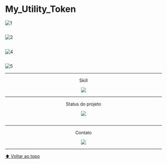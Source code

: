 # My_Utility_Token

![1](https://user-images.githubusercontent.com/22229127/210355870-25fa7802-1bf6-47b6-a580-3527517e36b2.png)

##

![2](https://user-images.githubusercontent.com/22229127/210355957-361e0da3-4e60-492d-ae6a-0d233bdf9a1c.png)

##

![4](https://user-images.githubusercontent.com/22229127/210356289-29a83674-bb98-473f-95db-b8da35314078.png)

##

![5](https://user-images.githubusercontent.com/22229127/210356348-37d067e9-26c8-4b38-97b1-6f2324185c8e.png)

---

<div align="center">
  
   Skill 

  <p align="center">
    <img src="https://skillicons.dev/icons?i=solidity" />

---

   Status do projeto 

  <img src="http://img.shields.io/static/v1?label=STATUS&message=DONE&color=green&style=for-the-badge">

##

---

  Contato 

  <a href="https://www.linkedin.com/in/murilo-olegini-pcd/" target="_blank"><img src="https://img.shields.io/badge/-LinkedIn-%230077B5?style=for-the-badge&logo=linkedin&logoColor=white" target="_blank"></a> 

</div>

---

[⬆ Voltar ao topo](https://github.com/muriloolegini/My_Utility_Token/)
  </p>
</div>
